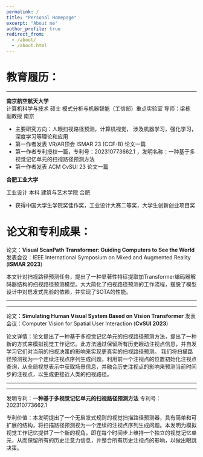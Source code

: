 ```yaml
---
permalink: /
title: "Personal Homepage"
excerpt: "About me"
author_profile: true
redirect_from: 
  - /about/
  - /about.html
---
```


# 教育履历：

---

**南京航空航天大学**                                                                                                                
计算机科学与技术 硕士 模式分析与机器智能（工信部）重点实验室      导师：梁栋 副教授                                南京

- 主要研究方向：人眼扫视路径预测，计算机视觉， 涉及机器学习，强化学习，深度学习等理论和应用
- 第一作者发表 VR/AR顶会 ISMAR 23 (CCF-B) 论文一篇
- 第一作者专利授权一篇，专利号：202310773662.1 ，发明名称：一种基于多视觉记忆单元的扫视路径预测方法
- 第一作者发表 ACM CvSUI 23  论文一篇

**合肥工业大学**                                                                                                                   

工业设计 本科 建筑与艺术学院                                                                                                                              合肥

- 获得中国大学生学院奖佳作奖，工业设计大赛二等奖，大学生创新创业项目奖

# 论文和专利成果：

论文：**Visual ScanPath Transformer: Guiding Computers to See the World**       发表会议：IEEE International Symposium on Mixed and Augmented Reality (**ISMAR 2023**)

本文针对扫视路径预测任务，提出了一种显著性特征提取加Transformer编码器解码器结构的扫视路径预测模型。大大简化了扫视路径预测的工作流程，摆脱了模型设计中对启发式先验的依赖，并实现了SOTA的性能。

---
---

论文：**Simulating Human Visual System Based on Vision Transformer**               发表会议：Computer Vision for Spatial User Interaction (**CvSUI 2023**)

论文详情：论文提出了一种基于多视觉记忆单元的扫视路径预测方法，提出了一种新的方式来模拟视觉工作记忆。此方法通过保留所有历史眼动注视点信息，并自发学习它们对当前的扫视决策的影响来实现更真实的扫视路径预测。 我们将扫描路径预测视为一个连续注视点序列生成问题，利用前一个注视点的位置初始化注视点查询，从全局视觉表示中获取场景信息，并融合历史注视点的影响来预测当前时间步的注视点，以生成更接近人类的扫视路径。

---
---

发明专利：**一种基于多视觉记忆单元的扫视路径预测方法**                                      专利号：202310773662.1

专利价值：本发明提出了一个无启发式规则的视觉扫描路径预测器，具有简单和可扩展的结构，将扫描路径预测视为一个连续的注视点序列生成问题。本发明为模拟视觉工作记忆提供了一个新的视角，即在每个时间步上维持一个独立的视觉记忆单元，从而保留所有的历史注意力信息，并整合所有历史注视点的影响，以做出眼跳决策。
